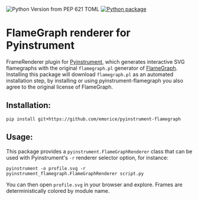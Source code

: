 ![Python Version from PEP 621 TOML](https://img.shields.io/python/required-version-toml?tomlFilePath=https%3A%2F%2Fraw.githubusercontent.com%2Femorice%2Fpyinstrument-flamegraph%2Fmaster%2Fpyproject.toml) [![Python package](https://github.com/emorice/pyinstrument-flamegraph/actions/workflows/tox.yml/badge.svg)](https://github.com/emorice/pyinstrument-flamegraph/actions/workflows/tox.yml)

# FlameGraph renderer for Pyinstrument

FrameRenderer plugin for [Pyinstrument](https://github.com/joerick/pyinstrument), which generates interactive SVG flamegraphs with the original `flamegraph.pl` generator of [FlameGraph](https://github.com/brendangregg/FlameGraph/). Installing this package will download `flamegraph.pl` as an automated installation step, by installing or using pyinstrument-flamegraph you also agree to the original license of FlameGraph.

Installation:
--
```
pip install git+https://github.com/emorice/pyinstrument-flamegraph
```

Usage:
--
This package provides a `pyinstrument.FlameGraphRenderer` class that can be used with Pyinstrument's `-r` renderer selector option, for instance:
```
pyinstrument -o profile.svg -r pyinstrument_flamegraph.FlameGraphRenderer script.py
```
You can then open `profile.svg` in your browser and explore. Frames are deterministically colored by module name.
